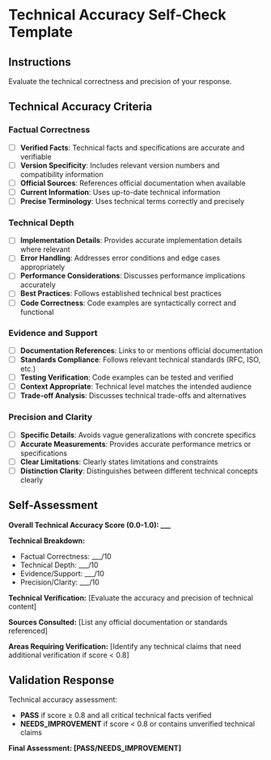 # Technical Accuracy Self-Check Template

## Instructions
Evaluate the technical correctness and precision of your response.

## Technical Accuracy Criteria

### Factual Correctness
- [ ] **Verified Facts**: Technical facts and specifications are accurate and verifiable
- [ ] **Version Specificity**: Includes relevant version numbers and compatibility information
- [ ] **Official Sources**: References official documentation when available
- [ ] **Current Information**: Uses up-to-date technical information
- [ ] **Precise Terminology**: Uses technical terms correctly and precisely

### Technical Depth
- [ ] **Implementation Details**: Provides accurate implementation details where relevant
- [ ] **Error Handling**: Addresses error conditions and edge cases appropriately
- [ ] **Performance Considerations**: Discusses performance implications accurately
- [ ] **Best Practices**: Follows established technical best practices
- [ ] **Code Correctness**: Code examples are syntactically correct and functional

### Evidence and Support
- [ ] **Documentation References**: Links to or mentions official documentation
- [ ] **Standards Compliance**: Follows relevant technical standards (RFC, ISO, etc.)
- [ ] **Testing Verification**: Code examples can be tested and verified
- [ ] **Context Appropriate**: Technical level matches the intended audience
- [ ] **Trade-off Analysis**: Discusses technical trade-offs and alternatives

### Precision and Clarity
- [ ] **Specific Details**: Avoids vague generalizations with concrete specifics
- [ ] **Accurate Measurements**: Provides accurate performance metrics or specifications
- [ ] **Clear Limitations**: Clearly states limitations and constraints
- [ ] **Distinction Clarity**: Distinguishes between different technical concepts clearly

## Self-Assessment

**Overall Technical Accuracy Score (0.0-1.0): ___**

**Technical Breakdown:**
- Factual Correctness: ___/10
- Technical Depth: ___/10
- Evidence/Support: ___/10
- Precision/Clarity: ___/10

**Technical Verification:**
[Evaluate the accuracy and precision of technical content]

**Sources Consulted:**
[List any official documentation or standards referenced]

**Areas Requiring Verification:**
[Identify any technical claims that need additional verification if score < 0.8]

## Validation Response

Technical accuracy assessment:
- **PASS** if score ≥ 0.8 and all critical technical facts verified
- **NEEDS_IMPROVEMENT** if score < 0.8 or contains unverified technical claims

**Final Assessment: [PASS/NEEDS_IMPROVEMENT]**
